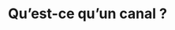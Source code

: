 ---
title: Qu’est-ce qu’un canal ?
cat: utiliser-slack
section: Travailler dans les canaux
order:
published: true
---